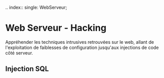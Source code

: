 .. index::
   single: WebServeur;

Web Serveur - Hacking
===================

Appréhender les techniques intrusives retrouvées sur le web, allant de l'exploitation de faiblesses
de configuration jusqu'aux injections de code côté serveur.

Injection SQL
-------------------
